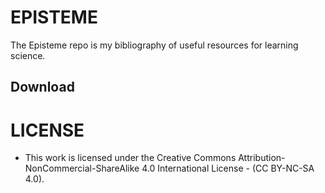 # EPISTEME
The Episteme repo is my bibliography of useful resources for learning science.

## Download


# LICENSE 
* This work is licensed under the Creative Commons Attribution-NonCommercial-ShareAlike 4.0 International License - (CC BY-NC-SA 4.0).
